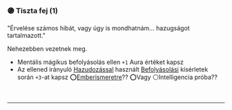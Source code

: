 ### 🟣 Tiszta fej (1)

"Érvelése számos hibát, vagy úgy is mondhatnám... hazugságot tartalmazott."

Nehezebben vezetnek meg.

- Mentális mágikus befolyásolás ellen `+1` Aura értéket kapsz
- Az ellened irányuló [Hazudozással](../hatterek.szabad/hazudozas.md) használt [Befolyásolási](../kepzettsegek/befolyasolas.md) kísérletek során `+3`-at kapsz ⭕[Emberismeretre](../kepzettsegek/emberismeret.md)?? ⭕Vagy ⚪Intelligencia próba??

<br />

---
